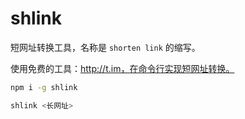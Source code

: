 # shlink

短网址转换工具，名称是 `shorten link` 的缩写。

使用免费的工具：http://t.im，在命令行实现短网址转换。

```bash
npm i -g shlink

shlink <长网址>
```
